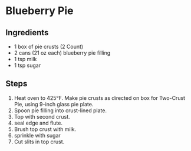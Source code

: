 # Blueberry Pie

## Ingredients


-   1 box of pie crusts (2 Count)
-   2 cans (21 oz each) blueberry pie filling
-   1 tsp milk
-   1 tsp sugar


## Steps

1. Heat oven to 425°F. Make pie crusts as directed on box for Two-Crust Pie, using 9-inch glass pie plate.
2. Spoon pie filling into crust-lined plate.
3. Top with second crust.
4. seal edge and flute.
5. Brush top crust with milk.
6. sprinkle with sugar
7. Cut slits in top crust.
